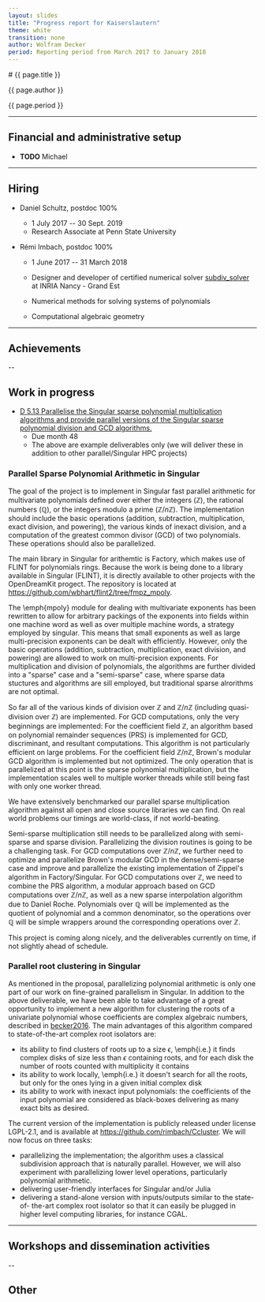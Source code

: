 ```yaml
---
layout: slides
title: "Progress report for Kaiserslautern"
theme: white
transition: none
author: Wolfram Decker
period: Reporting period from March 2017 to January 2018
---
```


<section data-markdown data-separator="^---\n" data-separator-vertical="^--\n">
# {{ page.title }}

{{ page.author }}


{{ page.period }}

---

## Financial and administrative setup

* **TODO** Michael


---
## Hiring

* Daniel Schultz, postdoc 100%
  * 1 July 2017 -- 30 Sept. 2019
  * Research Associate at Penn State University

* Rémi Imbach, postdoc 100%
   * 1 June 2017 -- 31 March 2018

   * Designer and developer of certified numerical solver [subdiv_solver](http://subdiv-solver.gforge.inria.fr/) at INRIA Nancy - Grand Est

   * Numerical methods for solving systems of polynomials

   * Computational algebraic geometry



---
## Achievements




--
## Work in progress

* [D 5.13 Parallelise the Singular sparse polynomial multiplication algorithms and provide parallel versions of the Singular sparse polynomial division and GCD algorithms.](https://github.com/OpenDreamKit/OpenDreamKit/issues/111)
  * Due month 48
  * The above are example deliverables only (we will deliver these in addition to other parallel/Singular HPC projects) 

### Parallel Sparse Polynomial Arithmetic in Singular

The goal of the project is to implement in Singular fast parallel arithmetic for multivariate polynomials defined over either the integers ($\mathbb{Z}$), the rational numbers ($\mathbb{Q}$), or the integers modulo a prime ($\mathbb{Z}/n\mathbb{Z}$). The implementation should include the basic operations (addition, subtraction, multiplication, exact division, and powering), the various kinds of inexact division, and a computation of the greatest common divisor (GCD) of two polynomials. These operations should also be parallelized.

The main library in Singular for arithemtic is Factory, which makes use of FLINT for polynomials rings. Because the work is being done to a library available in Singular (FLINT), it is directly available to other projects with the OpenDreamKit progect. The repository is located at https://github.com/wbhart/flint2/tree/fmpz_mpoly.

The \emph{mpoly} module for dealing with multivariate exponents has been rewritten to allow for arbitrary packings of the exponents into fields within one machine word as well as over multiple machine words, a strategy employed by singular. This means that small exponents as well as large multi-precision exponents can be dealt with efficiently. However, only the basic operations (addition, subtraction, multiplication, exact division, and powering) are allowed to work on multi-precision exponents. For multiplication and division of polynomials, the algorithms are further divided into a "sparse" case and a "semi-sparse" case, where sparse data stuctures and algorithms are sill employed, but traditional sparse alrorithms are not optimal.

So far all of the various kinds of division over $\mathbb{Z}$ and $\mathbb{Z}/n\mathbb{Z}$ (including quasi-division over $\mathbb{Z}$) are implemented. For GCD computations, only the very beginnings are implemented: For the coefficient field $\mathbb{Z}$, an algorithm based on polynomial remainder sequences (PRS) is implemented for GCD, discriminant, and resultant computations. This algorithm is not particularly efficient on large problems. For the coefficient field $\mathbb{Z}/n\mathbb{Z}$, Brown's modular GCD algorithm is implemented but not optimized. The only operation that is parallelized at this point is the sparse polynomial multiplication, but the implementation scales well to multiple worker threads while still being fast with only one worker thread.

We have extensively benchmarked our parallel sparse multiplication algorithm against all open and close source libraries we can find. On real world problems our timings are world-class, if not world-beating.

Semi-sparse multiplication still needs to be parallelized along with semi-sparse and sparse division. Parallelizing the division routines is going to be a challenging task. For GCD computations over $\mathbb{Z}/n\mathbb{Z}$, we further need to optimize and parallelize Brown's modular GCD in the dense/semi-sparse case and improve and parallelize the existing implementation of Zippel's algorithm in Factory/Singular. For GCD computations over $\mathbb{Z}$, we need to combine the PRS algorithm, a modular approach based on GCD computations over $\mathbb{Z}/n\mathbb{Z}$, as well as a new sparse interpolation algorithm due to Daniel Roche. Polynomials over $\mathbb{Q}$ will be implemented as the quotient of polynomial and a common denominator, so the operations over $\mathbb{Q}$ will be simple wrappers around the corresponding operations over $\mathbb{Z}$.

This project is coming along nicely, and the deliverables currently on time, if not slightly ahead of schedule.


### Parallel root clustering in Singular


As mentioned in the proposal, parallelizing polynomial arithmetic is only one part of our work on fine-grained parallelism in Singular. In addition to the above deliverable, we have been able to take advantage of a great opportunity to implement a new algorithm for clustering the roots of a univariate polynomial
whose coefficients are complex algebraic numbers, described in [becker2016](https://dl.acm.org/citation.cfm?id=2930939). The main advantages of this algorithm compared to
state-of-the-art complex root isolators are:

 - its ability to find clusters of roots up to a size $\epsilon$, \emph{i.e.} it finds complex disks of size less than $\epsilon$ containing roots, and for each disk the number of roots counted with multiplicity it contains
 - its ability to work locally, \emph{i.e.} it doesn't search for all the roots,
but only for the ones lying in a given initial complex disk
 - its ability to work with inexact input polynomials: the coefficients of the input polynomial are considered as black-boxes delivering as many exact bits as desired.

The current version of the implementation is publicly released under license LGPL-2.1, and is available at https://github.com/rimbach/Ccluster. We will now focus on three tasks:
 - parallelizing the implementation; the algorithm uses a classical subdivision
approach that is naturally parallel. However, we will also experiment with parallelizing
lower level operations, particularly polynomial arithmetic.
 - delivering user-friendly interfaces for Singular and/or Julia
 - delivering a stand-alone version with inputs/outputs similar to the state-of-
the-art complex root isolator so that it can easily be plugged in higher level
computing libraries, for instance CGAL.


---
## Workshops and dissemination activities


--
## Other



</section> 
